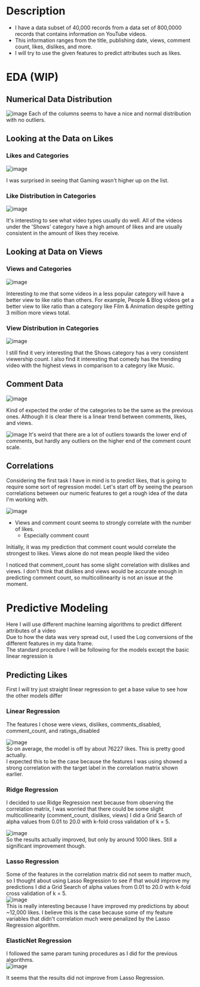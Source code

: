 # Description
- I have a data subset of 40,000 records from a data set of 800,0000 records that contains information on YouTube videos.
- This information ranges from the title, publishing date, views, comment count, likes, dislikes, and more.
- I will try to use the given features to predict attributes such as likes.

# EDA (WIP)

## Numerical Data Distribution


![image](Charts/FrequencyDistrsVideoAttr.png)
Each of the columns seems to have a nice and normal distribution with no outliers.
## Looking at the Data on Likes

### Likes and Categories
![image](Charts/CategoriesLikes.png)

I was surprised in seeing that Gaming wasn't higher up on the list.  

### Like Distribution in Categories
![image](Charts/LikesInCategory.png)
  
It's interesting to see what video types usually do well. All of the videos under the 'Shows' category have a high amount of likes and are usually consistent in the amount of likes they receive. 


## Looking at Data on Views

### Views and Categories
![image](Charts/CategoriesViews.png)

Interesting to me that some videos in a less popular category will have a better view to like ratio than others. For example, People & Blog videos get a better view to like ratio than a category like Film & Animation despite getting 3 million more views total.

### View Distribution in Categories
![image](Charts/ViewsInCategory.png)

I still find it very interesting that the Shows category has a very consistent viewership count. I also find it interesting that comedy has the trending video with the highest views in comparison to a category like Music.


## Comment Data
![image](Charts/CategoriesComments.png)

Kind of expected the order of the categories to be the same as the previous ones. Although it is clear there is a linear trend between comments, likes, and views.

![image](Charts/CommentsInCat.png)
It's weird that there are a lot of outliers towards the lower end of comments, but hardly any outliers on the higher end of the comment count scale.

## Correlations

Considering the first task I have in mind is to predict likes, that is going to require some sort of regression model.
Let's start off by seeing the pearson correlations between our numeric features to get a rough idea of the data I'm working with.  

![image](Charts/corr_matrix.png)  

- Views and comment count seems to strongly correlate with the number of likes. 
    - Especially comment count  
      
Initially, it was my prediction that comment count would correlate the strongest to likes. Views alone do not mean people liked the video  

I noticed that comment_count has some slight correlation with dislikes and views. I don't think that dislikes and views would be accurate enough in predicting comment count, so multicollinearity is not an issue at the moment.


# Predictive Modeling
Here I will use different machine learning algorithms to predict different attributes of a video  
Due to how the data was very spread out, I used the Log conversions of the different features in my data frame.  
The standard procedure I will be following for the models except the basic linear regression is 
## Predicting Likes

First I will try just straight linear regression to get a base value to see how the other models differ

### Linear Regression
The features I chose were views, dislikes, comments_disabled, comment_count, and ratings_disabled  

![image](model_results/LinearRegression.png)  
So on average, the model is off by about 76227 likes. This is pretty good actually.  
I expected this to be the case because the features I was using showed a strong correlation with the target label in the correlation matrix shown earlier.

### Ridge Regression
I decided to use Ridge Regression next because from observing the correlation matrix, I was worried that there could be some slight multicollinearity (comment_count, dislikes, views)
I did a Grid Search of alpha values from 0.01 to 20.0 with k-fold cross validation of k = 5.  

![image](model_results/RidgeRegression.png)  
So the results actually improved, but only by around 1000 likes. Still a significant improvement though.

### Lasso Regression
Some of the features in the correlation matrix did not seem to matter much, so I thought about using Lasso Regression to see if that would improve my predictions
I did a Grid Search of alpha values from 0.01 to 20.0 with k-fold cross validation of k = 5.  
![image](model_results/LassoRegression.png)  
This is really interesting because I have improved my predictions by about ~12,000 likes. I believe this is the case because some of my feature variables that didn't correlation much were penalized by the Lasso Regression algorithm.

### ElasticNet Regression
I followed the same param tuning procedures as I did for the previous algorithms.  
![image](model_results/ElasticNetRegression.png)  

It seems that the results did not improve from Lasso Regression.
